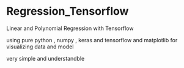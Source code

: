 # Regression_Tensorflow
Linear and Polynomial Regression with Tensorflow

using pure python , numpy , keras and tensorflow and matplotlib for visualizing data and model

very simple and understandble
